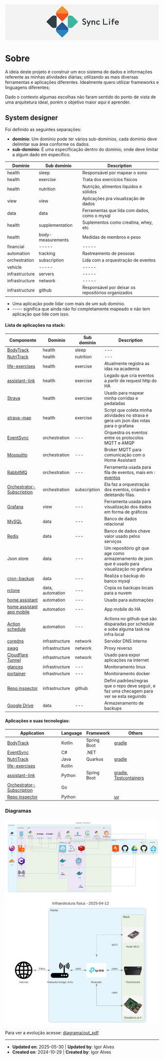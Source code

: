 ![logo_horizontal.png](assets%2Flogo_horizontal.png)

# Sobre

A ideia deste projeto é construir um eco sistema de dados e informações referente as minhas atividades diárias; 
utilizando as mais diversas ferramentas e aplicações diferentes. 
Idealmente quero utilizar frameworks e linguagens diferentes; 

Dado o contexto algumas escolhas não faram sentido do ponto de vista de uma arquitetura ideal, porém o objetivo maior aqui é aprender.

## System designer

Foi definido as seguintes separações:
- **domínio**: Um domínio pode ter vários sub-domínios, cada domínio deve delimitar sua área conforme os dados.
- **sub-domínio**: É uma especificação dentro do domínio, onde deve limitar a algum dado em específico.

| Domínio        | Sub domínio       | Description                                        |
|----------------|-------------------|----------------------------------------------------|
| health         | sleep             | Responsável por mapear o sono                      |
| health         | exercise          | Trata dos exercícios físicos                       |
| health         | nutrition         | Nutrição, alimentos líquidos e sólidos             |
| view           | view              | Aplicações pra visualização de dados               |
| data           | data              | Ferramentas que lida com dados, como o mysql       |
| health         | supplementation   | Suplementos como creatina, whey, etc               |
| health         | body-measurements | Medidas de membros e peso                          |
| financial      | -----             | -----                                              |
| automation     | tracking          | Rastreamento de pessoas                            |
| orchestration  | subscription      | Lida com a orquestração de eventos                 |
| vehicle        | -----             | -----                                              |
| infrastructure | servers           | -----                                              |
| infrastructure | network           | -----                                              |
| infrastructure | github            | Responsável por deixar os repositórios organizados |

- Uma aplicação pode lidar com mais de um sub domínio.
- ----- significa que ainda não foi completamente mapeado e não tem aplicação que lide com isso.

#### Lista de aplicações na stack:
| Componente                                                                                                                                      | Domínio          | Sub domínio  | Description                                                                                    |
|-------------------------------------------------------------------------------------------------------------------------------------------------|------------------|--------------|------------------------------------------------------------------------------------------------|
| [BodyTrack](https://github.com/alves-dev/SyncLife-Health-BodyTrack)                                                                             | health           | sleep        | ---                                                                                            |
| [NutriTrack](https://github.com/alves-dev/SyncLife-Health-NutriTrack)                                                                           | health           | nutrition    | ---                                                                                            |
| [life-exercises](https://github.com/alves-dev/life-exercises)                                                                                   | health           | exercise     | Atualmente registra as idas na academia                                                        |
| [assistant-link](https://github.com/alves-dev/life-assistant-link)                                                                              | health           | exercise     | Legado que cria eventos a partir de request http do HA                                         |
| [Strava](https://www.strava.com)                                                                                                                | health           | exercise     | Usado para mapear minha corridas e pedaladas                                                   |
| [strava-map](https://github.com/alves-dev/strava-map)                                                                                           | health           | exercise     | Script que coleta minha atividades no strava e gera um json das rotas para o grafana           |
| [EventSync](https://github.com/alves-dev/SyncLife-Orchestrator-EventSync)                                                                       | orchestration    | ---          | Orquestra os eventos entre os protocolos MQTT e AMQP                                           |
| [Mosquitto](https://mosquitto.org/)                                                                                                             | orchestration    | ---          | Broker MQTT para comunicação com o Home Assistant                                              |
| [RabbitMQ](https://www.rabbitmq.com/)                                                                                                           | orchestration    | ---          | Ferramenta usada para fila de eventos, mais em : [eventos](events/events_v2.md)                |
| [Orchestrator-Subscription](https://github.com/alves-dev/SyncLife-Orchestrator-Subscription)                                                    | orchestration    | subscription | Ela faz a orquestração dos eventos, criando e deletando filas.                                 |
| [Grafana](https://grafana.com/)                                                                                                                 | view             | ---          | Ferramenta usada para visualização dos dados em forma de gráficos                              |
| [MySQL](https://www.mysql.com/)                                                                                                                 | data             | ---          | Banco de dados relacional                                                                      |
| [Redis](https://redis.io/)                                                                                                                      | data             | ---          | Banco de dados chave valor usado pelos serviços                                                |
| Json store                                                                                                                                      | data             | ---          | Um repositório git que age como armazenamento de json que é usado para visualização no grafana |
| [cron-backup](https://hub.docker.com/r/fradelg/mysql-cron-backup)                                                                               | data             | ---          | Realiza o backup do banco mysql                                                                |
| [rclone](https://rclone.org/)                                                                                                                   | data, automation | ---          | Copia os backups locais para a nuvem                                                           |
| [home assistant](https://www.home-assistant.io/)                                                                                                | automation       | ---          | Usado para automações                                                                          |
| [home assistant app mobile](https://www.home-assistant.io/integrations/mobile_app/)                                                             | automation       | ---          | App mobile do HA                                                                               |
| [Action schedule](https://docs.github.com/pt/actions/writing-workflows/choosing-when-your-workflow-runs/events-that-trigger-workflows#schedule) | automation       | ---          | Actions no github que são disparadas por schedule e sobe alguma task na infra local            |
| [coredns](https://coredns.io/)                                                                                                                  | infrastructure   | network      | Servidor DNS interno                                                                           |
| [swag](https://docs.linuxserver.io/general/swag/)                                                                                               | infrastructure   | network      | Proxy reverso                                                                                  |
| [Cloudflare Tunnel](https://developers.cloudflare.com/cloudflare-one/connections/connect-networks/)                                             | infrastructure   | network      | Usado para expor aplicações na internet                                                        |
| [glances](https://nicolargo.github.io/glances/)                                                                                                 | infrastructure   | ---          | Monitoramento linux                                                                            |
| [portainer](https://www.portainer.io/)                                                                                                          | infrastructure   | ---          | Monitoramento docker                                                                           |
| [Repo inspector](https://github.com/alves-dev/repo-inspector)                                                                                   | infrastructure   | github       | Defini padrões/regras que o repo deve seguir, e faz uma checagem para ver se esta seguindo     |
| [Google Drive](https://developers.google.com/workspace/drive?hl=pt-br)                                                                          | data             | ---          | Armazenamento de backups                                                                       |


#### Aplicações e suas tecnologias:
| Application                                                                                  | Language | Framework   | Others                                                                       |
|----------------------------------------------------------------------------------------------|----------|-------------|------------------------------------------------------------------------------|
| [BodyTrack](https://github.com/alves-dev/SyncLife-Health-BodyTrack)                          | Kotlin   | Spring Boot | [gradle](https://gradle.org/)                                                |
| [EventSync](https://github.com/alves-dev/SyncLife-Orchestrator-EventSync)                    | C#       | .NET        |                                                                              |
| [NutriTrack](https://github.com/alves-dev/SyncLife-Health-NutriTrack)                        | Java     | Quarkus     | [gradle](https://gradle.org/)                                                |
| [life-exercises](https://github.com/alves-dev/life-exercises)                                | Kotlin   |             |                                                                              |
| [assistant-link](https://github.com/alves-dev/life-assistant-link)                           | Python   | Spring Boot | [gradle](https://gradle.org/), [Testcontainers](https://testcontainers.com/) |
| [Orchestrator-Subscription](https://github.com/alves-dev/SyncLife-Orchestrator-Subscription) | Go       |             |                                                                              |
| [Repo inspector](https://github.com/alves-dev/repo-inspector)                                | Python   |             | [uv](https://docs.astral.sh/uv/)                                             |


### Diagramas
![diagrama_arquitetura.png](assets/diagrama_arquitetura.png)
![diagrama_infraestrutura.png](assets/diagrama_infraestrutura.png)

Para ver a evolução acesse: [diagrama/out_pdf](diagrama/out_pdf)

-----
- **Updated on**: 2025-05-30 | **Updated by**: Igor Alves
- **Created on**: 2024-10-29 | **Created by**: Igor Alves
